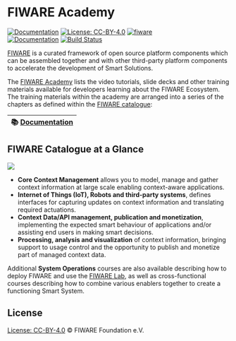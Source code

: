 # FIWARE Academy

[![Documentation](https://nexus.lab.fiware.org/repository/raw/public/badges/chapters/documentation.svg)](https://fiware-academy.rtfd.io)
[![License: CC-BY-4.0](https://img.shields.io/github/license/fiware/academy.svg)](https://creativecommons.org/licenses/by/4.0/)
[![fiware](https://nexus.lab.fiware.org/repository/raw/public/badges/stackoverflow/fiware.svg)](https://stackoverflow.com/questions/tagged/fiware)
<br/> [![Documentation](https://img.shields.io/readthedocs/fiware-academy.svg)](https://fiware-academy.rtfd.io)
[![Build Status](https://img.shields.io/travis/Fiware/academy.svg)](https://travis-ci.org/Fiware/academy)

[FIWARE](https://www.fiware.org) is a curated framework of open source platform components which can be assembled
together and with other third-party platform components to accelerate the development of Smart Solutions.

The [FIWARE Academy](https://fiware-academy.rtfd.io) lists the video tutorials, slide decks and other training materials
available for developers learning about the FIWARE Ecosystem. The training materials within the academy are arranged
into a series of the chapters as defined within the [FIWARE catalogue](https://www.fiware.org/developers/catalogue/):

| :books: [Documentation](https://fiware-academy.rtfd.io) |
| ------------------------------------------------------- |


## FIWARE Catalogue at a Glance

![](https://fiware.github.io/catalogue/img/catalogue.png)

-   **Core Context Management** allows you to model, manage and gather context information at large scale enabling
    context-aware applications.
-   **Internet of Things (IoT), Robots and third-party systems**, defines interfaces for capturing updates on context
    information and translating required actuations.
-   **Context Data/API management, publication and monetization**, implementing the expected smart behaviour of
    applications and/or assisting end users in making smart decisions.
-   **Processing, analysis and visualization** of context information, bringing support to usage control and the
    opportunity to publish and monetize part of managed context data.

Additional **System Operations** courses are also available describing how to deploy FIWARE and use the
[FIWARE Lab](https://account.lab.fiware.org/), as well as cross-functional courses describing how to combine various
enablers together to create a functioning Smart System.

## License

[License: CC-BY-4.0](LICENSE) © FIWARE Foundation e.V.
